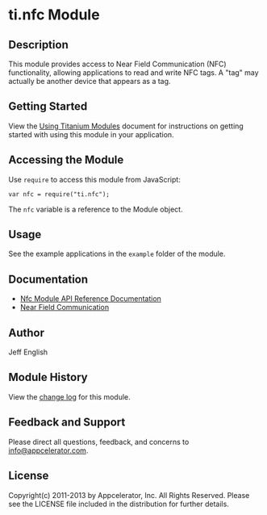 # ti.nfc Module

## Description

This module provides access to Near Field Communication (NFC) functionality, allowing applications to read and write
NFC tags. A "tag" may actually be another device that appears as a tag.

## Getting Started

View the [Using Titanium Modules](http://docs.appcelerator.com/platform/latest/#!/guide/Using_Titanium_Modules) document for instructions on getting started with using this module in your application.

## Accessing the Module

Use `require` to access this module from JavaScript:

	var nfc = require("ti.nfc");

The `nfc` variable is a reference to the Module object.

## Usage
See the example applications in the `example` folder of the module.

## Documentation

  * [Nfc Module API Reference Documentation](http://docs.appcelerator.com/platform/latest/#!/api/Modules.Nfc)
  * [Near Field Communication](http://developer.android.com/guide/topics/connectivity/nfc/index.html)

## Author

Jeff English

## Module History

View the [change log](changelog.html) for this module.

## Feedback and Support

Please direct all questions, feedback, and concerns to [info@appcelerator.com](mailto:info@appcelerator.com?subject=ti.nfc%20Module).

## License

Copyright(c) 2011-2013 by Appcelerator, Inc. All Rights Reserved. Please see the LICENSE file included in the distribution for further details.
